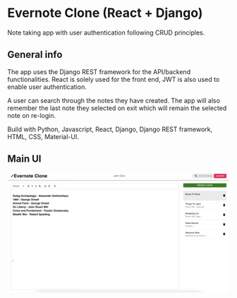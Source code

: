 # Evernote Clone (React + Django)
Note taking app with user authentication following CRUD principles.

## General info

The app uses the Django REST framework for the API/backend functionalities. React is solely used for the front end, JWT is also used to enable user authentication. 

A user can search through the notes they have created. The app will also remember the last note they selected on exit which will remain the selected note on re-login.

Build with Python, Javascript, React, Django, Django REST framework, HTML, CSS, Material-UI.

## Main UI
![](/sampleimages/dashboard.jpeg?raw=true "Dashboard")

